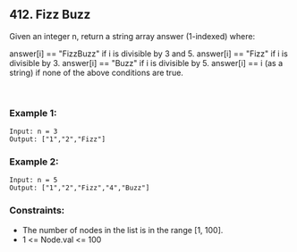 ## 412. Fizz Buzz


Given an integer n, return a string array answer (1-indexed) where:

answer[i] == "FizzBuzz" if i is divisible by 3 and 5.
answer[i] == "Fizz" if i is divisible by 3.
answer[i] == "Buzz" if i is divisible by 5.
answer[i] == i (as a string) if none of the above conditions are true.

<br>

### Example 1:

```
Input: n = 3
Output: ["1","2","Fizz"]
```

### Example 2:

```
Input: n = 5
Output: ["1","2","Fizz","4","Buzz"]
```


### Constraints:

- The number of nodes in the list is in the range [1, 100].
- 1 <= Node.val <= 100